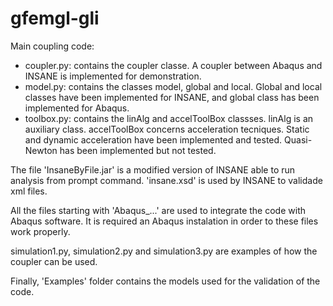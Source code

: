 # gfemgl-gli

Main coupling code:
 - coupler.py: contains the coupler classe. A coupler between Abaqus and INSANE is implemented for demonstration.
 - model.py: contains the classes model, global and local. Global and local classes have been implemented for INSANE, and global class has been implemented for Abaqus.
 - toolbox.py: contains the linAlg and accelToolBox classses. linAlg is an auxiliary class. accelToolBox concerns acceleration tecniques. Static and dynamic acceleration have been implemented and tested. Quasi-Newton has been implemented but not tested.


The file 'InsaneByFile.jar' is a modified version of INSANE able to run analysis from prompt command. 'insane.xsd' is used by INSANE to validade xml files.

All the files starting with 'Abaqus_...' are used to integrate the code with Abaqus software. It is required an Abaqus instalation in order to these files work properly.

simulation1.py, simulation2.py and simulation3.py are examples of how the coupler can be used.

Finally, 'Examples' folder contains the models used for the validation of the code.
